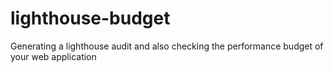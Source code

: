 # lighthouse-budget
Generating a lighthouse audit and also checking the performance budget of your web application
